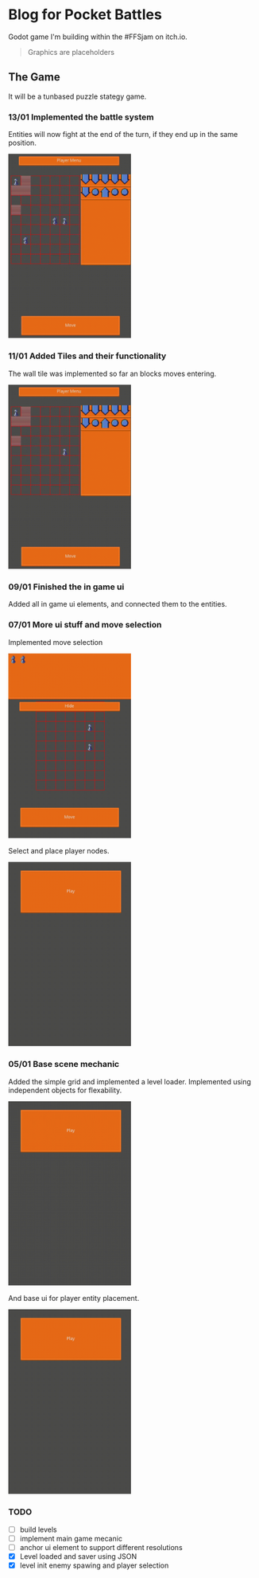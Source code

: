 # Blog for Pocket Battles

Godot game I'm building within the \#FFSjam on itch.io.

> Graphics are placeholders

## The Game

It will be a tunbased puzzle stategy game.

### 13/01 Implemented the battle system

Entities will now fight at the end of the turn, if they end up in the same position.

<img src="blog/pocket_battle6.gif" width="49%">

### 11/01 Added Tiles and their functionality

The wall tile was implemented so far an blocks moves entering.

<img src="blog/pocket_battles5.gif" width="49%">

### 09/01 Finished the in game ui

Added all in game ui elements, and connected them to the entities.

### 07/01 More ui stuff and move selection

Implemented move selection

<img src="blog/pocket_battles4.gif" width="49%">

Select and place player nodes.

<img src="blog/pocket_battles3.gif" width="49%">

### 05/01 Base scene mechanic

Added the simple grid and implemented a level loader.
Implemented using independent objects for flexability.

<img src="blog/pocket_battles_1.gif" width="49%">

And base ui for player entity placement.

<img src="blog/pocket_battles2.gif" width="49%">



### TODO

- [ ] build levels
- [ ] implement main game mecanic
- [ ] anchor ui element to support different resolutions
- [x] Level loaded and saver using JSON 
- [x] level init enemy spawing and player selection
